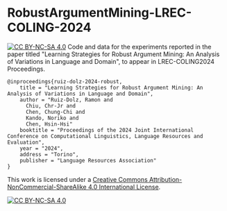 # RobustArgumentMining-LREC-COLING-2024 
[![CC BY-NC-SA 4.0][cc-by-nc-sa-shield]][cc-by-nc-sa]
Code and data for the experiments reported in the paper titled "Learning Strategies for Robust Argument Mining: An Analysis of Variations in Language and Domain", to appear in LREC-COLING2024 Proceedings.

```
@inproceedings{ruiz-dolz-2024-robust,
    title = "Learning Strategies for Robust Argument Mining: An Analysis of Variations in Language and Domain",
    author = "Ruiz-Dolz, Ramon and
      Chiu, Chr-Jr and
      Chen, Chung-Chi and
      Kando, Noriko and
      Chen, Hsin-Hsi"
    booktitle = "Proceedings of the 2024 Joint International Conference on Computational Linguistics, Language Resources and Evaluation",
    year = "2024",
    address = "Torino",
    publisher = "Language Resources Association"
}
```

This work is licensed under a
[Creative Commons Attribution-NonCommercial-ShareAlike 4.0 International License][cc-by-nc-sa].

[![CC BY-NC-SA 4.0][cc-by-nc-sa-image]][cc-by-nc-sa]

[cc-by-nc-sa]: http://creativecommons.org/licenses/by-nc-sa/4.0/
[cc-by-nc-sa-image]: https://licensebuttons.net/l/by-nc-sa/4.0/88x31.png
[cc-by-nc-sa-shield]: https://img.shields.io/badge/License-CC%20BY--NC--SA%204.0-lightgrey.svg
